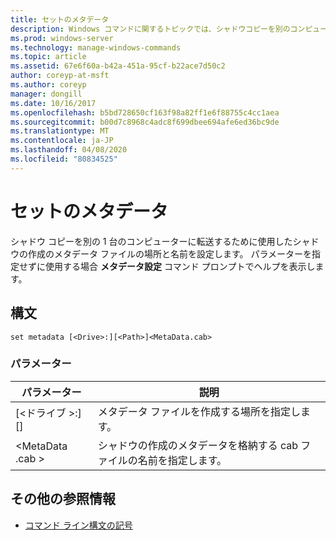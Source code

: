 ```yaml
---
title: セットのメタデータ
description: Windows コマンドに関するトピックでは、シャドウコピーを別のコンピューターに転送するために使用するシャドウ作成メタデータファイルの名前と場所を設定するメタデータを設定します。
ms.prod: windows-server
ms.technology: manage-windows-commands
ms.topic: article
ms.assetid: 67e6f60a-b42a-451a-95cf-b22ace7d50c2
author: coreyp-at-msft
ms.author: coreyp
manager: dongill
ms.date: 10/16/2017
ms.openlocfilehash: b5bd728650cf163f98a82ff1e6f88755c4cc1aea
ms.sourcegitcommit: b00d7c8968c4adc8f699dbee694afe6ed36bc9de
ms.translationtype: MT
ms.contentlocale: ja-JP
ms.lasthandoff: 04/08/2020
ms.locfileid: "80834525"
---
```

# <a name="set-metadata"></a>セットのメタデータ

シャドウ コピーを別の 1 台のコンピューターに転送するために使用したシャドウの作成のメタデータ ファイルの場所と名前を設定します。 パラメーターを指定せずに使用する場合 **メタデータ設定** コマンド プロンプトでヘルプを表示します。

## <a name="syntax"></a>構文

```
set metadata [<Drive>:][<Path>]<MetaData.cab>
```

### <a name="parameters"></a>パラメーター

|パラメーター|説明|
|---------|-----------|
|[\<ドライブ >:][<Path>]|メタデータ ファイルを作成する場所を指定します。|
|\<MetaData .cab >|シャドウの作成のメタデータを格納する cab ファイルの名前を指定します。|

## <a name="additional-references"></a>その他の参照情報

- [コマンド ライン構文の記号](command-line-syntax-key.md)